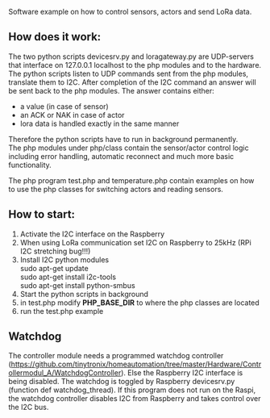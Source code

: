 Software example on how to control sensors, actors and send LoRa data. 

## How does it work:
The two python scripts devicesrv.py and loragateway.py are UDP-servers that interface on 127.0.0.1 localhost to the php modules and to the hardware. The python scripts listen to UDP commands sent from the php modules, translate them to I2C. After completion of the I2C command an answer will be sent back to the php modules. The answer contains either:
- a value (in case of sensor)
- an ACK or NAK in case of actor
- lora data is handled exactly in the same manner

Therefore the python scripts have to run in background permanently.<br>
The php modules under php/class contain the sensor/actor control logic including error handling,
automatic reconnect and much more basic functionality.<br>

The php program test.php and temperature.php contain examples on how to use the php classes for switching actors and reading sensors.

## How to start:
1. Activate the I2C interface on the Raspberry
2. When using LoRa communication set I2C on Raspberry to 25kHz (RPi I2C stretching bug!!!)
3. Install I2C python modules<br>
  sudo apt-get update<br>
  sudo apt-get install i2c-tools<br>
  sudo apt-get install python-smbus<br>
4. Start the python scripts in background 
5. in test.php modify __PHP_BASE_DIR__ to where the php classes are located
6. run the test.php example

## Watchdog
The controller module needs a programmed watchdog controller (https://github.com/tinytronix/homeautomation/tree/master/Hardware/Controllermodul_A/WatchdogController). Else the Raspberry I2C interface is being disabled. The watchdog is toggled by Raspberry devicesrv.py (function def watchdog_thread). If this program does not run on the Raspi, the watchdog controller disables I2C from Raspberry and takes control over the I2C bus.
